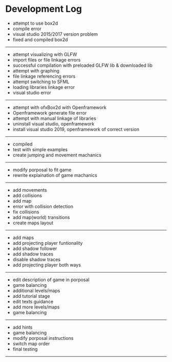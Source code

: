 # Development Log

* attempt to use box2d
* compile error
* visual studio 2015/2017 version problem 
* fixed and compiled box2d
------------
* attempt visualizing with GLFW
* import files or file linkage errors
* successful compilation with preloaded GLFW lib & downloaded lib
* attempt with graphing
* file linkage referencing errors
* attempt switching to SFML
* loading libraries linkage error
* visual studio error
------------
* attempt with ofxBox2d with Openframework
* Openframework generate file error
* attempt with manual linkage of libraries
* uninstall visual studio, openframework
* install visual studio 2019, openframework of correct version
------------
* compiled
* test with simple examples
* create jumping and movement machanics
------------
* modify porposal to fit game
* rewrite explaination of game machanics
------------
* add movements
* add collisions
* add map
* error with collision detection
* fix collisions
* add map(world) transitions
* create maps layout
------------
* add maps
* add projecting player funtionality
* add shadow follower
* add shadow traces
* disable shadow traces
* add projecting player both ways
------------
* edit description of game in porposal
* game balancing
* additional levels/maps
* add tutorial stage
* edit texts guidance
* add more levels/maps
* game balancing
------------
* add hints
* game balancing
* modify porposal instructions
* switch map order
* final testing
------------
